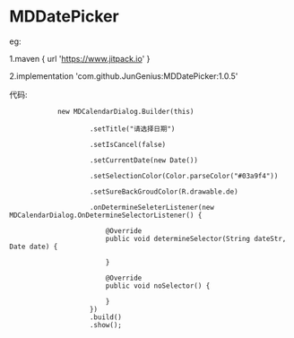 # MDDatePicker

eg:

1.maven { url 'https://www.jitpack.io' }

2.implementation 'com.github.JunGenius:MDDatePicker:1.0.5'

代码:

 

                new MDCalendarDialog.Builder(this)
                
                        .setTitle("请选择日期")

                        .setIsCancel(false)

                        .setCurrentDate(new Date())

                        .setSelectionColor(Color.parseColor("#03a9f4"))

                        .setSureBackGroudColor(R.drawable.de)

                        .onDetermineSeleterListener(new MDCalendarDialog.OnDetermineSelectorListener() {

                            @Override
                            public void determineSelector(String dateStr, Date date) {

                            }

                            @Override
                            public void noSelector() {

                            }
                        })
                        .build()
                        .show();
